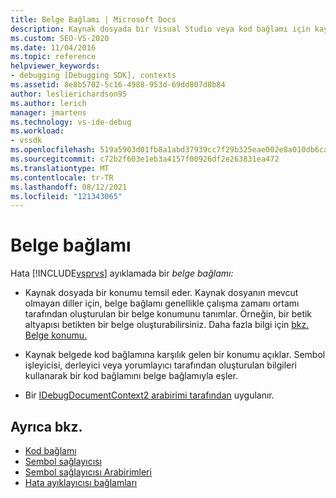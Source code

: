 ```yaml
---
title: Belge Bağlamı | Microsoft Docs
description: Kaynak dosyada bir Visual Studio veya kod bağlamı için kaynak belgede bir konumu temsil eden hata ayıklamada belge bağlamı hakkında bilgi öğrenin.
ms.custom: SEO-VS-2020
ms.date: 11/04/2016
ms.topic: reference
helpviewer_keywords:
- debugging [Debugging SDK], contexts
ms.assetid: 8e8b5702-5c16-4988-953d-69dd807d8b84
author: leslierichardson95
ms.author: lerich
manager: jmartens
ms.technology: vs-ide-debug
ms.workload:
- vssdk
ms.openlocfilehash: 519a5903d01fb8a1abd37939cc7f29b325eae002e8a010db6ca5ca7c7614d7a6
ms.sourcegitcommit: c72b2f603e1eb3a4157f00926df2e263831ea472
ms.translationtype: MT
ms.contentlocale: tr-TR
ms.lasthandoff: 08/12/2021
ms.locfileid: "121343065"
---
```

# <a name="document-context"></a>Belge bağlamı
Hata [!INCLUDE[vsprvs](../../code-quality/includes/vsprvs_md.md)] ayıklamada bir *belge bağlamı:*

- Kaynak dosyada bir konumu temsil eder. Kaynak dosyanın mevcut olmayan diller için, belge bağlamı genellikle çalışma zamanı ortamı tarafından oluşturulan bir belge konumunu tanımlar. Örneğin, bir betik altyapısı betikten bir belge oluşturabilirsiniz. Daha fazla bilgi için [bkz. Belge konumu.](../../extensibility/debugger/document-position.md)

- Kaynak belgede kod bağlamına karşılık gelen bir konumu açıklar. Sembol işleyicisi, derleyici veya yorumlayıcı tarafından oluşturulan bilgileri kullanarak bir kod bağlamını belge bağlamıyla eşler.

- Bir [IDebugDocumentContext2 arabirimi tarafından](../../extensibility/debugger/reference/idebugdocumentcontext2.md) uygulanır.

## <a name="see-also"></a>Ayrıca bkz.
- [Kod bağlamı](../../extensibility/debugger/code-context.md)
- [Sembol sağlayıcısı](../../extensibility/debugger/symbol-provider.md)
- [Sembol sağlayıcısı Arabirimleri](../../extensibility/debugger/reference/symbol-provider-interfaces.md)
- [Hata ayıklayıcısı bağlamları](../../extensibility/debugger/debugger-contexts.md)
